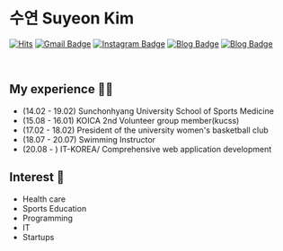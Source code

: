 # 수연 Suyeon Kim


[![Hits](https://hits.seeyoufarm.com/api/count/incr/badge.svg?url=https%3A%2F%2Fgithub.com%2FRAMA4368&count_bg=%23FFDE04&title_bg=%23F3AD08&icon=&icon_color=%23E7E7E7&title=hits&edge_flat=false)](https://hits.seeyoufarm.com)
[![Gmail Badge](https://img.shields.io/badge/Gmail-d14836?style=flat-square&logo=Gmail&logoColor=white&link=mailto:ksooyeun4368@gmail.com)](mailto:ksooyeun4368@gmail.com)
[![Instagram Badge](https://img.shields.io/badge/-Instagram-dd2a7b?style=flat-square&logo=instagram&logoColor=white&link=https://www.instagram.com/sue_4368/)](https://www.instagram.com/sue_4368/) 
[![Blog Badge](http://img.shields.io/badge/-Blog-brightgreen?style=flat-square&logo=FF5722&link=https://blog.naver.com/ksooyeun2020)](https://blog.naver.com/ksooyeun2020)
[![Blog Badge](http://img.shields.io/badge/-Blog2-brightgreen?style=flat-square&logo=FF5722&link=https://blog.naver.com/ksooyeun)](https://blog.naver.com/ksooyeun)

<br>

## My experience 🤹‍♀️
- (14.02 - 19.02) Sunchonhyang University School of Sports Medicine
- (15.08 - 16.01) KOICA 2nd Volunteer group member(kucss)
- (17.02 - 18.02) President of the university women's basketball club
- (18.07 - 20.07) Swimming Instructor
- (20.08 - ) IT-KOREA/ Comprehensive web application development

## Interest 👀
- Health care
- Sports Education
- Programming
- IT
- Startups
